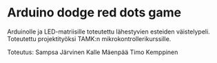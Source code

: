 # Arduino dodge red dots game

Arduinolle ja LED-matriisille toteutettu lähestyvien esteiden väistelypeli.
Toteutettu projektityöksi TAMK:n mikrokontrollerikurssille.

Toteutus:
Sampsa Järvinen
Kalle Mäenpää
Timo Kemppinen 
